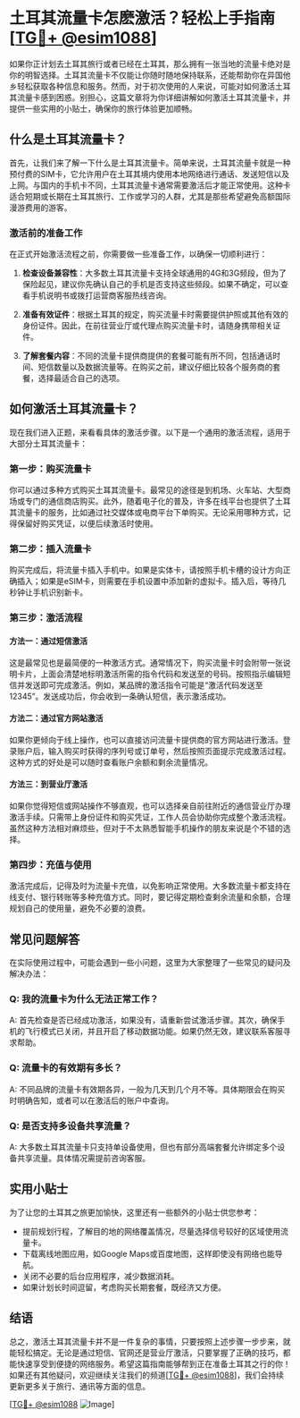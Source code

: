 # 土耳其流量卡怎麽激活？轻松上手指南[[TG💪+ @esim1088](https://t.me/s/esim1088)]

如果你正计划去土耳其旅行或者已经在土耳其，那么拥有一张当地的流量卡绝对是你的明智选择。土耳其流量卡不仅能让你随时随地保持联系，还能帮助你在异国他乡轻松获取各种信息和服务。然而，对于初次使用的人来说，可能对如何激活土耳其流量卡感到困惑。别担心，这篇文章将为你详细讲解如何激活土耳其流量卡，并提供一些实用的小贴士，确保你的旅行体验更加顺畅。

## 什么是土耳其流量卡？

首先，让我们来了解一下什么是土耳其流量卡。简单来说，土耳其流量卡就是一种预付费的SIM卡，它允许用户在土耳其境内使用本地网络进行通话、发送短信以及上网。与国内的手机卡不同，土耳其流量卡通常需要激活后才能正常使用。这种卡适合短期或长期在土耳其旅行、工作或学习的人群，尤其是那些希望避免高额国际漫游费用的游客。

### 激活前的准备工作

在正式开始激活流程之前，你需要做一些准备工作，以确保一切顺利进行：

1. **检查设备兼容性**：大多数土耳其流量卡支持全球通用的4G和3G频段，但为了保险起见，建议你先确认自己的手机是否支持这些频段。如果不确定，可以查看手机说明书或拨打运营商客服热线咨询。
   
2. **准备有效证件**：根据土耳其的规定，购买流量卡时需要提供护照或其他有效的身份证件。因此，在前往营业厅或代理点购买流量卡时，请随身携带相关证件。

3. **了解套餐内容**：不同的流量卡提供商提供的套餐可能有所不同，包括通话时间、短信数量以及数据流量等。在购买之前，建议仔细比较各个服务商的套餐，选择最适合自己的选项。

## 如何激活土耳其流量卡？

现在我们进入正题，来看看具体的激活步骤。以下是一个通用的激活流程，适用于大部分土耳其流量卡：

### 第一步：购买流量卡

你可以通过多种方式购买土耳其流量卡。最常见的途径是到机场、火车站、大型商场或专门的通信商店购买。此外，随着电子化的普及，许多在线平台也提供了土耳其流量卡的服务，比如通过社交媒体或电商平台下单购买。无论采用哪种方式，记得保留好购买凭证，以便后续激活时使用。

### 第二步：插入流量卡

购买完成后，将流量卡插入手机中。如果是实体卡，请按照手机卡槽的设计方向正确插入；如果是eSIM卡，则需要在手机设置中添加新的虚拟卡。插入后，等待几秒钟让手机识别新卡。

### 第三步：激活流程

#### 方法一：通过短信激活

这是最常见也是最简便的一种激活方式。通常情况下，购买流量卡时会附带一张说明卡片，上面会清楚地标明激活所需的指令代码和发送至的号码。按照指示编辑短信并发送即可完成激活。例如，某品牌的激活指令可能是“激活代码发送至12345”。发送成功后，你会收到一条确认短信，表示激活成功。

#### 方法二：通过官方网站激活

如果你更倾向于线上操作，也可以直接访问流量卡提供商的官方网站进行激活。登录账户后，输入购买时获得的序列号或订单号，然后按照页面提示完成激活过程。这种方式的好处是可以随时查看账户余额和剩余流量情况。

#### 方法三：到营业厅激活

如果你觉得短信或网站操作不够直观，也可以选择亲自前往附近的通信营业厅办理激活手续。只需带上身份证件和购买凭证，工作人员会协助你完成整个激活流程。虽然这种方法相对麻烦些，但对于不太熟悉智能手机操作的朋友来说是个不错的选择。

### 第四步：充值与使用

激活完成后，记得及时为流量卡充值，以免影响正常使用。大多数流量卡都支持在线支付、银行转账等多种充值方式。同时，要记得定期检查剩余流量和余额，合理规划自己的使用量，避免不必要的浪费。

## 常见问题解答

在实际使用过程中，可能会遇到一些小问题，这里为大家整理了一些常见的疑问及解决办法：

### Q: 我的流量卡为什么无法正常工作？
A: 首先检查是否已经成功激活，如果没有，请重新尝试激活步骤。其次，确保手机的飞行模式已关闭，并且开启了移动数据功能。如果仍然无效，建议联系客服寻求帮助。

### Q: 流量卡的有效期有多长？
A: 不同品牌的流量卡有效期各异，一般为几天到几个月不等。具体期限会在购买时明确告知，或者可以在激活后的账户中查询。

### Q: 是否支持多设备共享流量？
A: 大多数土耳其流量卡只支持单设备使用，但也有部分高端套餐允许绑定多个设备共享流量。具体情况需提前咨询客服。

## 实用小贴士

为了让您的土耳其之旅更加愉快，这里还有一些额外的小贴士供您参考：

- 提前规划行程，了解目的地的网络覆盖情况，尽量选择信号较好的区域使用流量卡。
- 下载离线地图应用，如Google Maps或百度地图，这样即使没有网络也能导航。
- 关闭不必要的后台应用程序，减少数据消耗。
- 如果计划长时间逗留，考虑购买长期套餐，既经济又方便。

## 结语

总之，激活土耳其流量卡并不是一件复杂的事情，只要按照上述步骤一步步来，就能轻松搞定。无论是通过短信、官网还是营业厅激活，只要掌握了正确的技巧，都能快速享受到便捷的网络服务。希望这篇指南能够帮到正在准备土耳其之行的你！如果还有其他疑问，欢迎继续关注我们的频道[[TG💪+ @esim1088](https://t.me/s/esim1088)]，我们会持续更新更多关于旅行、通讯等方面的信息。

[[TG💪+ @esim1088](https://t.me/s/esim1088) ![Image](https://i.postimg.cc/4NQfJmqS/Snipaste-2025-05-13-00-14-12.png)]